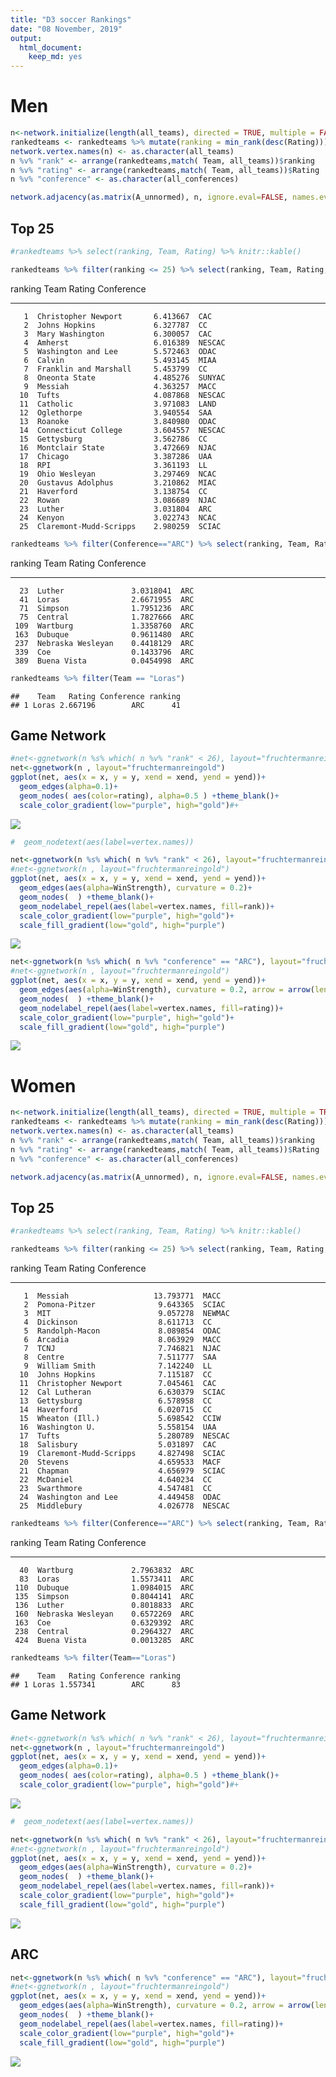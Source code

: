 ```yaml
---
title: "D3 soccer Rankings"
date: "08 November, 2019"
output: 
  html_document: 
    keep_md: yes
---
```



# Men
 








```r
n<-network.initialize(length(all_teams), directed = TRUE, multiple = FALSE)
rankedteams <- rankedteams %>% mutate(ranking = min_rank(desc(Rating)))
network.vertex.names(n) <- as.character(all_teams)
n %v% "rank" <- arrange(rankedteams,match( Team, all_teams))$ranking
n %v% "rating" <- arrange(rankedteams,match( Team, all_teams))$Rating
n %v% "conference" <- as.character(all_conferences)

network.adjacency(as.matrix(A_unnormed), n, ignore.eval=FALSE, names.eval = c("WinStrength"))
```
## Top 25

```r
#rankedteams %>% select(ranking, Team, Rating) %>% knitr::kable()

rankedteams %>% filter(ranking <= 25) %>% select(ranking, Team, Rating, Conference) %>% knitr::kable()
```



 ranking  Team                        Rating  Conference 
--------  -----------------------  ---------  -----------
       1  Christopher Newport       6.413667  CAC        
       2  Johns Hopkins             6.327787  CC         
       3  Mary Washington           6.300057  CAC        
       4  Amherst                   6.016389  NESCAC     
       5  Washington and Lee        5.572463  ODAC       
       6  Calvin                    5.493145  MIAA       
       7  Franklin and Marshall     5.453799  CC         
       8  Oneonta State             4.485276  SUNYAC     
       9  Messiah                   4.363257  MACC       
      10  Tufts                     4.087868  NESCAC     
      11  Catholic                  3.971083  LAND       
      12  Oglethorpe                3.940554  SAA        
      13  Roanoke                   3.840980  ODAC       
      14  Connecticut College       3.604557  NESCAC     
      15  Gettysburg                3.562786  CC         
      16  Montclair State           3.472669  NJAC       
      17  Chicago                   3.387286  UAA        
      18  RPI                       3.361193  LL         
      19  Ohio Wesleyan             3.297469  NCAC       
      20  Gustavus Adolphus         3.210862  MIAC       
      21  Haverford                 3.138754  CC         
      22  Rowan                     3.086689  NJAC       
      23  Luther                    3.031804  ARC        
      24  Kenyon                    3.022743  NCAC       
      25  Claremont-Mudd-Scripps    2.980259  SCIAC      

```r
rankedteams %>% filter(Conference=="ARC") %>% select(ranking, Team, Rating, Conference) %>% knitr::kable()
```



 ranking  Team                    Rating  Conference 
--------  ------------------  ----------  -----------
      23  Luther               3.0318041  ARC        
      41  Loras                2.6671955  ARC        
      71  Simpson              1.7951236  ARC        
      75  Central              1.7827666  ARC        
     109  Wartburg             1.3358760  ARC        
     163  Dubuque              0.9611480  ARC        
     237  Nebraska Wesleyan    0.4418129  ARC        
     339  Coe                  0.1433796  ARC        
     389  Buena Vista          0.0454998  ARC        

```r
rankedteams %>% filter(Team == "Loras")
```

```
##    Team   Rating Conference ranking
## 1 Loras 2.667196        ARC      41
```

## Game Network


```r
#net<-ggnetwork(n %s% which( n %v% "rank" < 26), layout="fruchtermanreingold")
net<-ggnetwork(n , layout="fruchtermanreingold")
ggplot(net, aes(x = x, y = y, xend = xend, yend = yend))+
  geom_edges(alpha=0.1)+
  geom_nodes( aes(color=rating), alpha=0.5 ) +theme_blank()+
  scale_color_gradient(low="purple", high="gold")#+
```

![](PullAndNetwork_files/figure-html/plotNetwork-1.png)<!-- -->

```r
#  geom_nodetext(aes(label=vertex.names))
```


```r
net<-ggnetwork(n %s% which( n %v% "rank" < 26), layout="fruchtermanreingold")
#net<-ggnetwork(n , layout="fruchtermanreingold")
ggplot(net, aes(x = x, y = y, xend = xend, yend = yend))+
  geom_edges(aes(alpha=WinStrength), curvature = 0.2)+
  geom_nodes(  ) +theme_blank()+
  geom_nodelabel_repel(aes(label=vertex.names, fill=rank))+
  scale_color_gradient(low="purple", high="gold")+
  scale_fill_gradient(low="gold", high="purple")
```

![](PullAndNetwork_files/figure-html/plottop25Men-1.png)<!-- -->



```r
net<-ggnetwork(n %s% which( n %v% "conference" == "ARC"), layout="fruchtermanreingold")
#net<-ggnetwork(n , layout="fruchtermanreingold")
ggplot(net, aes(x = x, y = y, xend = xend, yend = yend))+
  geom_edges(aes(alpha=WinStrength), curvature = 0.2, arrow = arrow(length = unit(3, "points")))+
  geom_nodes(  ) +theme_blank()+
  geom_nodelabel_repel(aes(label=vertex.names, fill=rating))+
  scale_color_gradient(low="purple", high="gold")+
  scale_fill_gradient(low="gold", high="purple")
```

![](PullAndNetwork_files/figure-html/plotARCMen-1.png)<!-- -->

# Women





```r
n<-network.initialize(length(all_teams), directed = TRUE, multiple = TRUE)
rankedteams <- rankedteams %>% mutate(ranking = min_rank(desc(Rating)))
network.vertex.names(n) <- as.character(all_teams)
n %v% "rank" <- arrange(rankedteams,match( Team, all_teams))$ranking
n %v% "rating" <- arrange(rankedteams,match( Team, all_teams))$Rating
n %v% "conference" <- as.character(all_conferences)

network.adjacency(as.matrix(A_unnormed), n, ignore.eval=FALSE, names.eval = c("WinStrength"))
```
## Top 25


```r
#rankedteams %>% select(ranking, Team, Rating) %>% knitr::kable()

rankedteams %>% filter(ranking <= 25) %>% select(ranking, Team, Rating, Conference) %>% knitr::kable()
```



 ranking  Team                         Rating  Conference 
--------  -----------------------  ----------  -----------
       1  Messiah                   13.793771  MACC       
       2  Pomona-Pitzer              9.643365  SCIAC      
       3  MIT                        9.057278  NEWMAC     
       4  Dickinson                  8.611713  CC         
       5  Randolph-Macon             8.089854  ODAC       
       6  Arcadia                    8.063929  MACC       
       7  TCNJ                       7.746821  NJAC       
       8  Centre                     7.511777  SAA        
       9  William Smith              7.142240  LL         
      10  Johns Hopkins              7.115187  CC         
      11  Christopher Newport        7.045461  CAC        
      12  Cal Lutheran               6.630379  SCIAC      
      13  Gettysburg                 6.578958  CC         
      14  Haverford                  6.020715  CC         
      15  Wheaton (Ill.)             5.698542  CCIW       
      16  Washington U.              5.558154  UAA        
      17  Tufts                      5.280789  NESCAC     
      18  Salisbury                  5.031897  CAC        
      19  Claremont-Mudd-Scripps     4.827498  SCIAC      
      20  Stevens                    4.659533  MACF       
      21  Chapman                    4.656979  SCIAC      
      22  McDaniel                   4.640234  CC         
      23  Swarthmore                 4.547481  CC         
      24  Washington and Lee         4.449458  ODAC       
      25  Middlebury                 4.026778  NESCAC     

```r
rankedteams %>% filter(Conference=="ARC") %>% select(ranking, Team, Rating, Conference) %>% knitr::kable()
```



 ranking  Team                    Rating  Conference 
--------  ------------------  ----------  -----------
      40  Wartburg             2.7963832  ARC        
      83  Loras                1.5573411  ARC        
     110  Dubuque              1.0984015  ARC        
     135  Simpson              0.8044141  ARC        
     136  Luther               0.8018833  ARC        
     160  Nebraska Wesleyan    0.6572269  ARC        
     163  Coe                  0.6329392  ARC        
     238  Central              0.2964327  ARC        
     424  Buena Vista          0.0013285  ARC        

```r
rankedteams %>% filter(Team=="Loras")
```

```
##    Team   Rating Conference ranking
## 1 Loras 1.557341        ARC      83
```

## Game Network


```r
#net<-ggnetwork(n %s% which( n %v% "rank" < 26), layout="fruchtermanreingold")
net<-ggnetwork(n , layout="fruchtermanreingold")
ggplot(net, aes(x = x, y = y, xend = xend, yend = yend))+
  geom_edges(alpha=0.1)+
  geom_nodes( aes(color=rating), alpha=0.5 ) +theme_blank()+
  scale_color_gradient(low="purple", high="gold")#+
```

![](PullAndNetwork_files/figure-html/plotNetworkWomen-1.png)<!-- -->

```r
#  geom_nodetext(aes(label=vertex.names))
```




```r
net<-ggnetwork(n %s% which( n %v% "rank" < 26), layout="fruchtermanreingold")
#net<-ggnetwork(n , layout="fruchtermanreingold")
ggplot(net, aes(x = x, y = y, xend = xend, yend = yend))+
  geom_edges(aes(alpha=WinStrength), curvature = 0.2)+
  geom_nodes(  ) +theme_blank()+
  geom_nodelabel_repel(aes(label=vertex.names, fill=rank))+
  scale_color_gradient(low="purple", high="gold")+
  scale_fill_gradient(low="gold", high="purple")
```

![](PullAndNetwork_files/figure-html/plottop25Women-1.png)<!-- -->

## ARC


```r
net<-ggnetwork(n %s% which( n %v% "conference" == "ARC"), layout="fruchtermanreingold")
#net<-ggnetwork(n , layout="fruchtermanreingold")
ggplot(net, aes(x = x, y = y, xend = xend, yend = yend))+
  geom_edges(aes(alpha=WinStrength), curvature = 0.2, arrow = arrow(length = unit(3, "points")))+
  geom_nodes(  ) +theme_blank()+
  geom_nodelabel_repel(aes(label=vertex.names, fill=rating))+
  scale_color_gradient(low="purple", high="gold")+
  scale_fill_gradient(low="gold", high="purple")
```

![](PullAndNetwork_files/figure-html/plotARCWomen-1.png)<!-- -->
